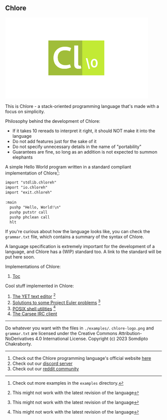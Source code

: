 Chlore
---

![Chlore logo](./chlore-logo.png)

This is Chlore - a stack-oriented programming language that's made with a focus on simplicity.

Philosophy behind the development of Chlore:
- If it takes 10 rereads to interpret it right, it should NOT make it into the language
- Do not add features just for the sake of it
- Do not specify unnecessary details in the name of "portability"
- Guarantees are fine, so long as an addition is not expected to summon elephants

A simple Hello World program written in a standard compliant implementation of Chlore[^1]:

[^1]: Check out more examples in the `examples` directory.

````
import "stdlib.chloreh"
import "io.chloreh"
import "exit.chloreh"

:main
  pushp "Hello, World!\n"
  pushp putstr call
  pushp phclean call
  hlt
````

If you're curious about how the language looks like, you can check the `grammar.txt` file, which contains a summary of the syntax of Chlore.

A language specification is extremely important for the development of a language, and Chlore has a (WIP) standard too. A link to the standard will be put here soon.

Implementations of Chlore:
1. [Toc](https://github.com/trap-representation/toc)

Cool stuff implemented in Chlore:
1. [The YET text editor](https://github.com/trap-representation/YET) [^2]
2. [Solutions to some Project Euler problems](https://github.com/trap-representation/Project-Euler) [^2]
3. [POSIX shell utilities](https://github.com/trap-representation/posix-shell-utilities) [^2]
4. [The Carsee IRC client](https://github.com/trap-representation/Carsee)

[^2]: This might not work with the latest revision of the language

---

Do whatever you want with the files in `./examples/`. `chlore-logo.png` and `grammar.txt` are licensed under the Creative Commons Attribution-NoDerivatives 4.0 International License. Copyright (c) 2023 Somdipto Chakraborty.

---

1. Check out the Chlore programming language's official website [here](https://trap-representation.github.io/Chlore/)
2. Check out our [discord server](https://discord.gg/5FCpR5eZyp)
3. Check out our [reddit community](https://www.reddit.com/r/Chlore)
